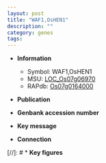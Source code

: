 ```yaml
---
layout: post
title: "WAF1,OsHEN1"
description: ""
category: genes
tags: 
---
```


* **Information**  
    + Symbol: WAF1,OsHEN1  
    + MSU: [LOC_Os07g06970](http://rice.uga.edu/cgi-bin/ORF_infopage.cgi?orf=LOC_Os07g06970)  
    + RAPdb: [Os07g0164000](http://rapdb.dna.affrc.go.jp/viewer/gbrowse_details/irgsp1?name=Os07g0164000)  

* **Publication**  

* **Genbank accession number**  

* **Key message**  

* **Connection**  

[//]: # * **Key figures**  


